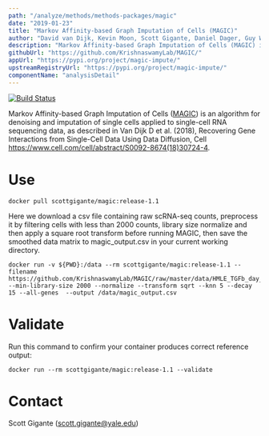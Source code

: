 ```yaml
---
path: "/analyze/methods/methods-packages/magic"
date: "2019-01-23"
title: "Markov Affinity-based Graph Imputation of Cells (MAGIC)"
author: "David van Dijk, Kevin Moon, Scott Gigante, Daniel Dager, Guy Wolf, Smita Krishnaswamy"
description: "Markov Affinity-based Graph Imputation of Cells (MAGIC) is an algorithm for denoising and imputation of single cells applied to single-cell RNA sequencing data"
githubUrl: "https://github.com/KrishnaswamyLab/MAGIC/"
appUrl: "https://pypi.org/project/magic-impute/"
upstreamRegistryUrl: "https://pypi.org/project/magic-impute/"
componentName: "analysisDetail"
---
```

[![Build Status](https://travis-ci.com/KrishnaswamyLab/MAGIC.svg?branch=master)](https://travis-ci.com/KrishnaswamyLab/MAGIC#)

Markov Affinity-based Graph Imputation of Cells ([MAGIC](https://pypi.org/project/magic-impute/)) is an algorithm for denoising and imputation of single cells applied to single-cell RNA sequencing data, as described in Van Dijk D et al. (2018), Recovering Gene Interactions from Single-Cell Data Using Data Diffusion, Cell https://www.cell.com/cell/abstract/S0092-8674(18)30724-4.

# Use

```
docker pull scottgigante/magic:release-1.1
```

Here we download a csv file containing raw scRNA-seq counts, preprocess it by filtering cells with less than 2000 counts, library size normalize and then apply a square root transform before running MAGIC, then save the smoothed data matrix to magic_output.csv in your current working directory.



```
docker run -v ${PWD}:/data --rm scottgigante/magic:release-1.1 --filename  https://github.com/KrishnaswamyLab/MAGIC/raw/master/data/HMLE_TGFb_day_8_10.csv.gz  --min-library-size 2000 --normalize --transform sqrt --knn 5 --decay 15 --all-genes  --output /data/magic_output.csv
```


# Validate 
Run this command to confirm your container produces correct reference output:

```
docker run --rm scottgigante/magic:release-1.1 --validate
```

# Contact
Scott Gigante (<a href="mailto://scott.gigante@yale.edu">scott.gigante@yale.edu</a>)